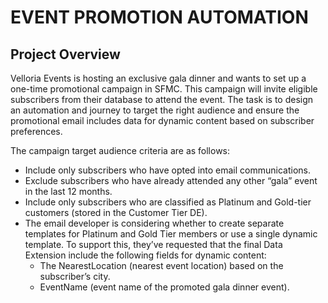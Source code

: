 # EVENT PROMOTION AUTOMATION

## Project Overview

Velloria Events is hosting an exclusive gala dinner and wants to set up a one-time promotional campaign in SFMC. This campaign will invite eligible subscribers from their database to attend the event. The task is to design an automation and journey to target the right audience and ensure the promotional email includes data for dynamic content based on subscriber preferences. 

The campaign target audience criteria are as follows: 
- Include only subscribers who have opted into email communications.
- Exclude subscribers who have already attended any other “gala” event in the last 12 months.
- Include only subscribers who are classified as Platinum and Gold-tier customers (stored in the Customer Tier DE).
- The email developer is considering whether to create separate templates for Platinum and Gold Tier members or use a single dynamic template. To support this, they’ve requested that the final Data Extension include the following fields for dynamic content: 
  - The NearestLocation (nearest event location) based on the subscriber’s city.
  - EventName (event name of the promoted gala dinner event).





